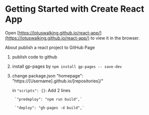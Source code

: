# Getting Started with Create React App


Open [https://lotuswalking.github.io/react-app/](https://lotuswalking.github.io/react-app/) to view it in the browser.

About publish a react project to GitHub Page

1. publish code to github

2. install gp-pages by  `npm install gp-pages -- save-dev `

3. change package.json
    "homepage": "https://[Username].github.io/[repositories]/"

    in `"scripts": {}`: Add 2 lines

        `"predeploy": "npm run build",`

        `"deploy": "gh-pages -d build",`


